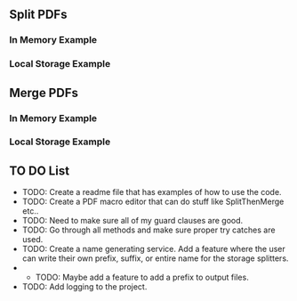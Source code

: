 ## Split PDFs
### In Memory Example
### Local Storage Example

## Merge PDFs
### In Memory Example
### Local Storage Example

## TO DO List
* TODO: Create a readme file that has examples of how to use the code.
* TODO: Create a PDF macro editor that can do stuff like SplitThenMerge etc..
* TODO: Need to make sure all of my guard clauses are good.
* TODO: Go through all methods and make sure proper try catches are used.
* TODO: Create a name generating service. Add a feature where the user can write their own prefix, suffix, or entire name for the storage splitters.
*   * TODO: Maybe add a feature to add a prefix to output files.
* TODO: Add logging to the project. 
